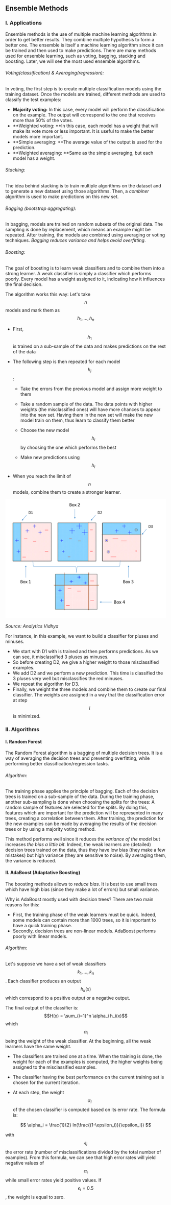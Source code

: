 ## Ensemble Methods

### I. Applications

Ensemble methods is the use of multiple machine learning algorithms in order to get better results. They combine multiple hypothesis to form a better one. The ensemble is itself a machine learning algorithm since it can be trained and then used to make predictions. There are many methods used for ensemble learning, such as voting, bagging, stacking and boosting. Later, we will see the most used ensemble algorithms.

###### Voting\(classification\) & Averaging\(regression\):

In voting, the first step is to create multiple classification models using the training dataset. Once the models are trained, different methods are used to classify the test examples:

* **Majority voting:** In this case, every model will perform the classification on the example. The output will correspond to the one that receives more than 50% of the votes.
* **Weighted voting: **In this case, each model has a weight that will make its vote more or less important. It is useful to make the better models more important.
* **Simple averaging: **The average value of the output is used for the prediction.
* **Weighted averaging: **Same as the simple averaging, but each model has a weight.

###### Stacking:

The idea behind stacking is to train multiple algorithms on the dataset and to generate a new dataset using those algorithms. Then, a _combiner_ algorithm is used to make predictions on this new set.

###### Bagging \(bootstrap aggregating\):

In bagging, models are trained on random subsets of the original data. The sampling is done by replacement, which means an example might be repeated. After training, the models are combined using averaging or voting techniques. _Bagging reduces variance and helps avoid overfitting_.

###### Boosting:

The goal of boosting is to learn weak classifiers and to combine them into a strong learner. A weak classifier is simply a classifier which performs poorly. Every model has a weight assigned to it, indicating how it influences the final decision.

The algorithm works this way: Let's take $$n$$ models and mark them as $$h_1, ..., h_n$$

* First, $$h_1$$ is trained on a sub-sample of the data and makes predictions on the rest of the data
* The following step is then repeated for each model $$h_i$$:

  * Take the errors from the previous model and assign more weight to them

  * Take a random sample of the data. The data points with higher weights \(the misclassified ones\) will have more chances to appear into the new set. Having them in the new set will make the new model train on them, thus learn to classify them better

  * Choose the new model $$h_i$$ by choosing the one which performs the best

  * Make new predictions using $$h_i$$

* When you reach the limit of $$n$$ models, combine them to create a stronger learner.

![](/assets/boosting.png)

_Source: Analytics Vidhya_

For instance, in this example, we want to build a classifier for pluses and minuses.

* We start with D1 with is trained and then performs predictions. As we can see, it misclassified 3 pluses as minuses.
* So before creating D2, we give a higher weight to those misclassified examples.
* We add D2 and we perform a new prediction. This time is classified the 3 pluses very well but misclassifies the red minuses.
* We repeat the algorithm for D3.
* Finally, we  weight the three models and combine them to create our final classifier. The weights are assigned in a way that the classification error at step $$i$$ is minimized.

### II. Algorithms

#### I. Random Forest

The Random Forest algorithm is a bagging of multiple decision trees. It is a way of averaging the decision trees and preventing overfitting, while performing better classification/regression tasks.

###### Algorithm:

The training phase applies the principle of bagging. Each of the decision trees is trained on a sub-sample of the data. During the training phase, another sub-sampling is done when choosing the splits for the trees: A random sample of features are selected for the splits. By doing this, features which are important for the prediction will be represented in many trees, creating a correlation between them. After training, the prediction for the new examples can be made by averaging the results of the decision trees or by using a majority voting method.

This method performs well since it reduces the _variance of the model_ but increases _the bias a little bit_.  Indeed, the weak learners are \(detailed\) decision trees trained on the data, thus they have low bias \(they make a few mistakes\) but high variance \(they are sensitive to noise\). By averaging them, the variance is reduced.

#### II. AdaBoost \(Adaptative Boosting\)

The boosting methods allows to _reduce bias_. It is best to use small trees which have high bias \(since they make a lot of errors\) but small variance.

Why is AdaBoost mostly used with decision trees? There are two main reasons for this:

* First, the training phase of the weak learners must be quick. Indeed, some models can contain more than 1000 trees, so it is important to have a quick training phase.
* Secondly, decision trees are non-linear models. AdaBoost performs poorly with linear models.

###### Algorithm:

Let's suppose we have a set of weak classifiers $$k_1, ..., k_n$$. Each classifier produces an output $$h_k(x)$$ which correspond to a positive output or a negative output.

The final output of the classifier is: $$H(x) = \sum_{i=1}^n \alpha_i h_i(x)$$  which $$\alpha_i$$ being the weight of the weak classifier. At the beginning, all the weak learners have the same weight.

* The classifiers are trained one at a time. When the training is done, the weight for each of the examples is computed, the higher weights being assigned to the misclassified examples.
* The classifier having the best performance on the current training set is chosen for the current iteration.

* At each step, the weight $$\alpha_i$$ of the chosen classifier is computed based on its error rate. The formula is:


$$
    \alpha_i = \frac{1}{2} ln(\frac{(1-\epsilon_i)}{\epsilon_i})
$$


with $$\epsilon_i$$ the error rate \(number of misclassifications divided by the total number of examples\). From this formula, we can see that high error rates will yield negative values of $$\alpha_i$$ while small error rates yield positive values. If $$\epsilon_i = 0.5$$, the weight is equal to zero.

